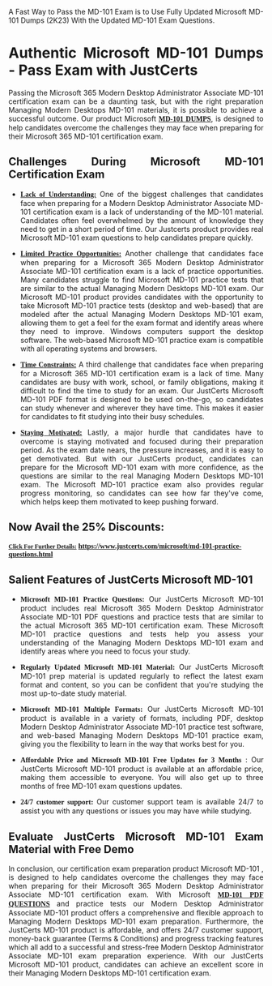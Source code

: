 <p dir="auto" style="text-align: justify;">A Fast Way to Pass the MD-101 Exam is to Use Fully Updated Microsoft MD-101 Dumps (2K23) With the Updated MD-101 Exam Questions.</p>

<h1 style="text-align: justify;"><strong>Authentic Microsoft MD-101 Dumps - Pass Exam with JustCerts</strong></h1>

<p style="text-align: justify;">Passing the Microsoft 365 Modern Desktop Administrator Associate MD-101 certification exam can be a daunting task, but with the right preparation Managing Modern Desktops MD-101 materials, it is possible to achieve a successful outcome. Our product Microsoft <strong><a href="https://www.justcerts.com/microsoft/md-101-practice-questions.html"><span style="font-family:Georgia,serif;"><u>MD-101 DUMPS</u></span></a></strong>, is designed to help candidates overcome the challenges they may face when preparing for their Microsoft 365 MD-101 certification exam.</p>

<h2 style="text-align: justify;"><strong>Challenges During Microsoft MD-101 Certification Exam</strong></h2>

<ul>
	<li style="text-align: justify;"><u><span style="font-family:Georgia,serif;"><strong>Lack of Understanding:</strong></span></u> One of the biggest challenges that candidates face when preparing for a Modern Desktop Administrator Associate MD-101 certification exam is a lack of understanding of the MD-101 material. Candidates often feel overwhelmed by the amount of knowledge they need to get in a short period of time. Our Justcerts product provides real Microsoft MD-101 exam questions to help candidates prepare quickly.</li>
</ul>

<ul>
	<li style="text-align: justify;"><u><span style="font-family:Georgia,serif;"><strong>Limited Practice Opportunities:</strong></span></u> Another challenge that candidates face when preparing for a Microsoft 365 Modern Desktop Administrator Associate MD-101 certification exam is a lack of practice opportunities. Many candidates struggle to find Microsoft MD-101 practice tests that are similar to the actual Managing Modern Desktops MD-101 exam. Our Microsoft MD-101 product provides candidates with the opportunity to take Microsoft MD-101 practice tests (desktop and web-based) that are modeled after the actual Managing Modern Desktops MD-101 exam, allowing them to get a feel for the exam format and identify areas where they need to improve. Windows computers support the desktop software. The web-based Microsoft MD-101 practice exam is compatible with all operating systems and browsers.</li>
</ul>

<ul>
	<li style="text-align: justify;"><u><span style="font-family:Georgia,serif;"><strong>Time Constraints:</strong></span></u> A third challenge that candidates face when preparing for a Microsoft 365 MD-101 certification exam is a lack of time. Many candidates are busy with work, school, or family obligations, making it difficult to find the time to study for an exam. Our JustCerts Microsoft MD-101 PDF format is designed to be used on-the-go, so candidates can study whenever and wherever they have time. This makes it easier for candidates to fit studying into their busy schedules.</li>
</ul>

<ul>
	<li style="text-align: justify;"><u><span style="font-family:Georgia,serif;"><strong>Staying Motivated:</strong></span></u> Lastly, a major hurdle that candidates have to overcome is staying motivated and focused during their preparation period. As the exam date nears, the pressure increases, and it is easy to get demotivated. But with our JustCerts product, candidates can prepare for the Microsoft MD-101 exam with more confidence, as the questions are similar to the real Managing Modern Desktops MD-101 exam. The Microsoft MD-101 practice exam also provides regular progress monitoring, so candidates can see how far they've come, which helps keep them motivated to keep pushing forward.</li>
</ul>

<h2 style="text-align: justify;"><strong>Now Avail the 25% Discounts:</strong></h2>

<p><span style="font-size:12px;"><u><span style="font-family:Georgia,serif;"><strong>Click For Further Details:</strong></span></u></span><span style="font-size:14px;"><span style="font-family:Georgia,serif;"><strong> <a href="https://www.justcerts.com/microsoft/md-101-practice-questions.html">https://www.justcerts.com/microsoft/md-101-practice-questions.html</a></strong></span></span></p>

<h2 style="text-align: justify;"><strong>Salient Features of JustCerts Microsoft MD-101</strong></h2>

<ul>
	<li style="text-align: justify;"><span style="font-family:Georgia,serif;"><strong>Microsoft MD-101 Practice Questions:</strong></span> Our JustCerts Microsoft MD-101 product includes real Microsoft 365 Modern Desktop Administrator Associate MD-101 PDF questions and practice tests that are similar to the actual Microsoft 365 MD-101 certification exam. These Microsoft MD-101 practice questions and tests help you assess your understanding of the Managing Modern Desktops MD-101 exam and identify areas where you need to focus your study.</li>
</ul>

<ul>
	<li style="text-align: justify;"><span style="font-family:Georgia,serif;"><strong>Regularly Updated Microsoft MD-101 Material:</strong></span> Our JustCerts Microsoft MD-101 prep material is updated regularly to reflect the latest exam format and content, so you can be confident that you're studying the most up-to-date study material.</li>
</ul>

<ul>
	<li style="text-align: justify;"><span style="font-family:Georgia,serif;"><strong>Microsoft MD-101 Multiple Formats:</strong></span> Our JustCerts Microsoft MD-101 product is available in a variety of formats, including PDF, desktop Modern Desktop Administrator Associate MD-101 practice test software, and web-based Managing Modern Desktops MD-101 practice exam, giving you the flexibility to learn in the way that works best for you.</li>
</ul>

<ul>
	<li style="text-align: justify;"><span style="font-family:Georgia,serif;"><strong>Affordable Price and Microsoft MD-101 Free Updates for 3 Months</strong></span> : Our JustCerts Microsoft MD-101 product is available at an affordable price, making them accessible to everyone. You will also get up to three months of free MD-101 exam questions updates.</li>
</ul>

<ul>
	<li style="text-align: justify;"><span style="font-family:Georgia,serif;"><strong>24/7 customer support:</strong></span> Our customer support team is available 24/7 to assist you with any questions or issues you may have while studying.</li>
</ul>

<h2 style="text-align: justify;"><strong>Evaluate JustCerts Microsoft MD-101 Exam Material with Free Demo</strong></h2>

<p style="text-align: justify;">In conclusion, our certification exam preparation product Microsoft MD-101 , is designed to help candidates overcome the challenges they may face when preparing for their Microsoft 365 Modern Desktop Administrator Associate MD-101 certification exam. With Microsoft <a href="https://www.justcerts.com/microsoft/md-101-practice-questions.html"><u><strong><span style="font-family:Georgia,serif;">MD-101 PDF QUESTIONS</span></strong></u></a> and practice tests our Modern Desktop Administrator Associate MD-101 product offers a comprehensive and flexible approach to Managing Modern Desktops MD-101 exam preparation. Furthermore, the JustCerts MD-101 product is affordable, and offers 24/7 customer support, money-back guarantee (Terms & Conditions) and progress tracking features which all add to a successful and stress-free Modern Desktop Administrator Associate MD-101 exam preparation experience. With our JustCerts Microsoft MD-101 product, candidates can achieve an excellent score in their Managing Modern Desktops MD-101 certification exam.</p>
